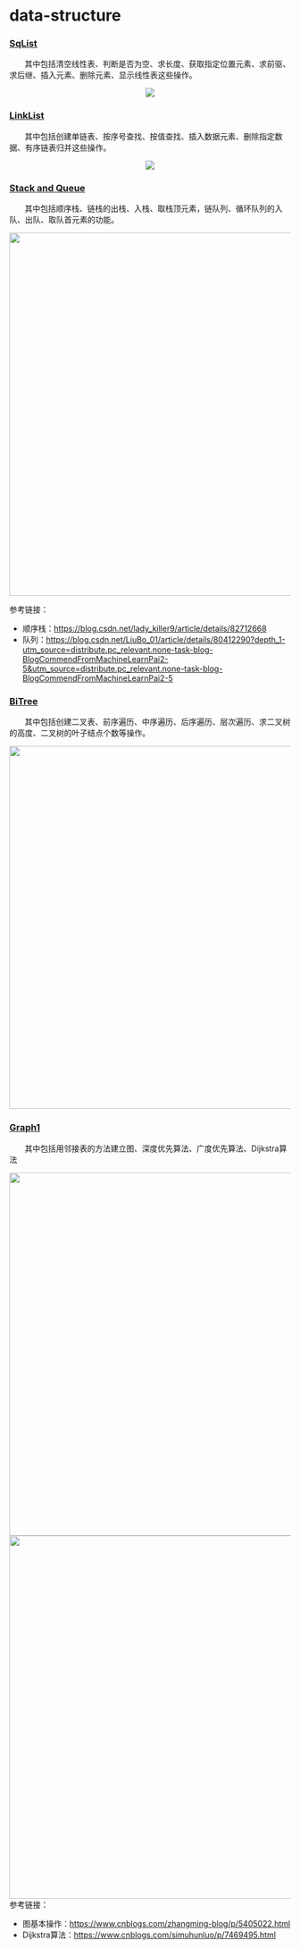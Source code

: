 # data-structure

### [SqList](https://github.com/lemon-l/data-structure/tree/master/SqList)

&nbsp;&nbsp;&nbsp;&nbsp;&nbsp;&nbsp;&nbsp;其中包括清空线性表、判断是否为空、求长度、获取指定位置元素、求前驱、求后继、插入元素、删除元素、显示线性表这些操作。
<div align="center"><img src="https://ftp.bmp.ovh/imgs/2020/03/b9fe4cfa46226d3c.png"></div>

### [LinkList](https://github.com/lemon-l/data-structure/tree/master/LinkList)
&nbsp;&nbsp;&nbsp;&nbsp;&nbsp;&nbsp;&nbsp;其中包括创建单链表、按序号查找、按值查找、插入数据元素、删除指定数据、有序链表归并这些操作。
<div align="center"><img src="https://ftp.bmp.ovh/imgs/2020/03/df1c51c247b88ba9.png"></div>

### [Stack and Queue](https://github.com/lemon-l/data-structure/tree/master/Stack%20and%20Queue)
&nbsp;&nbsp;&nbsp;&nbsp;&nbsp;&nbsp;&nbsp;其中包括顺序栈、链栈的出栈、入栈、取栈顶元素，链队列、循环队列的入队、出队、取队首元素的功能。
<div align="center"><img width="650" src="https://ftp.bmp.ovh/imgs/2020/04/44e53e29fe7a0b8e.png"></div>

参考链接：

- 顺序栈：https://blog.csdn.net/lady_killer9/article/details/82712668
- 队列：https://blog.csdn.net/LiuBo_01/article/details/80412290?depth_1-utm_source=distribute.pc_relevant.none-task-blog-BlogCommendFromMachineLearnPai2-5&utm_source=distribute.pc_relevant.none-task-blog-BlogCommendFromMachineLearnPai2-5

### [BiTree](https://github.com/lemon-l/data-structure/tree/master/BiTree)

&nbsp;&nbsp;&nbsp;&nbsp;&nbsp;&nbsp;&nbsp;其中包括创建二叉表、前序遍历、中序遍历、后序遍历、层次遍历、求二叉树的高度、二叉树的叶子结点个数等操作。
<div align="center"><img width="650" src="https://ftp.bmp.ovh/imgs/2020/04/f6e8c2c925b2f8e6.png"></div>

### [Graph1](https://github.com/lemon-l/data-structure/tree/master/Graph1)
&nbsp;&nbsp;&nbsp;&nbsp;&nbsp;&nbsp;&nbsp;其中包括用邻接表的方法建立图、深度优先算法、广度优先算法、Dijkstra算法
<div align="center"><img width="650" src="https://ftp.bmp.ovh/imgs/2020/05/1d2742564e342bc4.png"></div>
<div align="center"><img width="650" src="https://ftp.bmp.ovh/imgs/2020/05/dca549daefe5c496.png"></div>
参考链接：

- 图基本操作：https://www.cnblogs.com/zhangming-blog/p/5405022.html
- Dijkstra算法：https://www.cnblogs.com/simuhunluo/p/7469495.html



